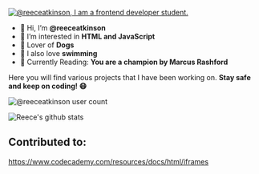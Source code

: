 <!---
Thanks for taking a peak!
--->

[![@reeceatkinson, I am a frontend developer student.](https://pimp-my-readme.webapp.io/pimp-my-readme/wavy-banner?subtitle=I%20am%20a%20frontend%20developer%20student.&title=%40reeceatkinson)](https://pimp-my-readme.webapp.io)

- 👋 Hi, I’m **@reeceatkinson**
- 👀 I’m interested in **HTML and JavaScript**
- 🐶 Lover of **Dogs**
- 🌊 I also love **swimming**
- 📔 Currently Reading: **You are a champion by Marcus Rashford**

Here you will find various projects that I have been working on.
**Stay safe and keep on coding! 😷**
 
 ![@reeceatkinson user count](https://komarev.com/ghpvc/?username=reeceatkinson&color=blue)
 
 ![Reece's github stats](https://github-readme-stats.vercel.app/api?username=reeceatkinson&count_private=true&show_icons=true&theme=prussian)


## Contributed to:
https://www.codecademy.com/resources/docs/html/iframes
<!---
cParkDevelopers/cParkDevelopers is a ✨ special ✨ repository because its `README.md` (this file) appears on your GitHub profile.
You can click the Preview link to take a look at your changes.
--->
